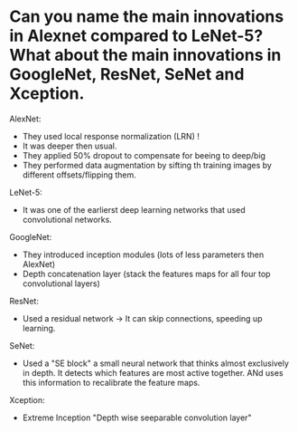 # Can you name the main innovations in Alexnet compared to LeNet-5? What about the main innovations in GoogleNet, ResNet, SeNet and Xception.

AlexNet:
- They used local response normalization (LRN) !
- It was deeper then usual.
- They applied 50% dropout to compensate for beeing to deep/big
- They performed data augmentation by sifting th training images by different offsets/flipping them.

LeNet-5:
- It was one of the earlierst deep learning networks that used convolutional networks.

GoogleNet:
- They introduced inception modules (lots of less parameters then AlexNet)
- Depth concatenation layer (stack the features maps for all four top convolutional layers)

ResNet:
- Used a residual network -> It can skip connections, speeding up learning.

SeNet:
- Used a "SE block" a small neural network that thinks almost exclusively in depth. It detects which features are most active together. ANd uses this information to recalibrate the feature maps.

Xception:
- Extreme Inception "Depth wise seeparable convolution layer"
